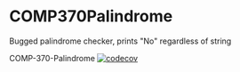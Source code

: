 # COMP370Palindrome
Bugged palindrome checker, prints "No" regardless of string

COMP-370-Palindrome
[![codecov](https://codecov.io/gh/OVUSA/COMP370Palindrome/branch/main/graph/badge.svg?token=WbtIUf5hNM)](https://codecov.io/gh/OVUSA/COMP370Palindrome)
